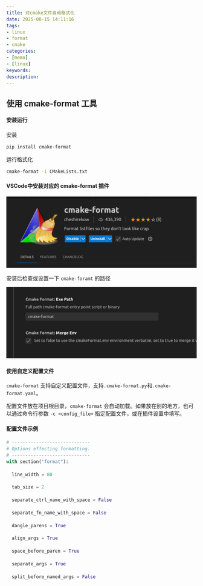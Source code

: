 ```yaml
---
title: 对cmake文件自动格式化
date: 2025-08-15 14:11:16
tags:
- linux
- format
- cmake
categories:
- [memo]
- [linux]
keywords:
description:
---
```




## 使用 cmake-format 工具

#### 安装运行

安装

```bash
pip install cmake-format
```

运行格式化

```bash
cmake-format -i CMakeLists.txt
```



#### VSCode中安装对应的 cmake-format 插件

![1](format-cmake-file/1.png)

安装后检查或设置一下 `cmake-foramt` 的路径

![2](format-cmake-file/2.png)



#### 使用自定义配置文件

`cmake-format` 支持自定义配置文件，支持`.cmake-format.py`和`.cmake-format.yaml`。

配置文件放在项目根目录，`cmake-format` 会自动加载。如果放在别的地方，也可以通过命令行参数 `-c <config_file>` 指定配置文件，或在插件设置中填写。



#### 配置文件示例

```python
# -----------------------------
# Options effecting formatting.
# -----------------------------
with section("format"):

  line_width = 80

  tab_size = 2

  separate_ctrl_name_with_space = False

  separate_fn_name_with_space = False

  dangle_parens = True

  align_args = True

  space_before_paren = True

  separate_args = True

  split_before_named_args = False
```